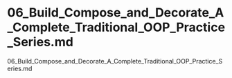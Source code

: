 # 06_Build_Compose_and_Decorate_A_Complete_Traditional_OOP_Practice_Series.md
06_Build_Compose_and_Decorate_A_Complete_Traditional_OOP_Practice_Series.md

